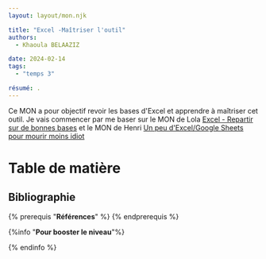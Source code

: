 ```yaml
---
layout: layout/mon.njk

title: "Excel -Maîtriser l'outil"
authors:
  - Khaoula BELAAZIZ

date: 2024-02-14
tags: 
  - "temps 3"

résumé: .
---
```



Ce MON a pour objectif revoir les bases d'Excel et apprendre à maîtriser cet outil.
Je vais commencer par me baser sur le MON de Lola [Excel - Repartir sur de bonnes bases](https://francoisbrucker.github.io/do-it/promos/2023-2024/Lola-Bourdon/mon/temps-1.2/) et le MON de Henri [Un peu d'Excel/Google Sheets pour mourir moins idiot   ](https://francoisbrucker.github.io/do-it/promos/2023-2024/TAING-Henri/mon/temps-2-1/)

# Table de matière

## Bibliographie 
{% prerequis "**Références**" %}
{% endprerequis %}

{%info "**Pour booster le niveau**"%}

{% endinfo %}

